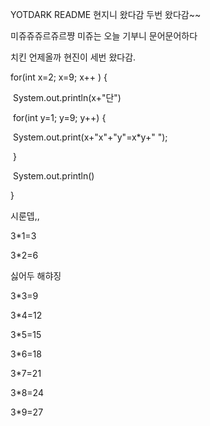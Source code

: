 YOTDARK README
현지니 왔다감
두번 왔다감~~

미쥬쥬쥬르쥬르쨩 미쥬는 오늘 기부니 문어문어하다

치킨 언제올까
현진이 세번 왔다감.



for(int x=2; x=9; x++ ) {

​	System.out.println(x+"단")

​	for(int y=1; y=9; y++) {

​	System.out.print(x+"x"+"y"=x*y+" ");	

​	}

​	System.out.println()

}

시룬뎁,,





3*1=3

3*2=6

싫어두 해햐징

3*3=9

3*4=12

3*5=15

3*6=18

3*7=21

3*8=24

3*9=27



























